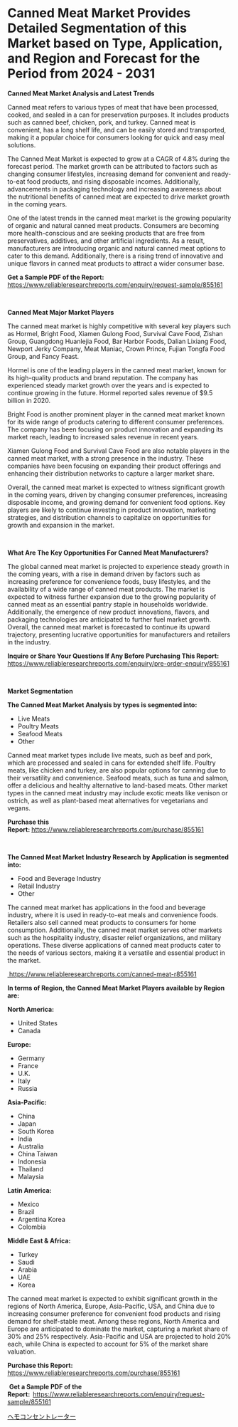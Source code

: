 <p><h1>Canned Meat Market Provides Detailed Segmentation of this Market based on Type, Application, and Region and Forecast for the Period from 2024 - 2031</h1></p><p><strong>Canned Meat Market Analysis and Latest Trends</strong></p>
<p><p>Canned meat refers to various types of meat that have been processed, cooked, and sealed in a can for preservation purposes. It includes products such as canned beef, chicken, pork, and turkey. Canned meat is convenient, has a long shelf life, and can be easily stored and transported, making it a popular choice for consumers looking for quick and easy meal solutions.</p><p>The Canned Meat Market is expected to grow at a CAGR of 4.8% during the forecast period. The market growth can be attributed to factors such as changing consumer lifestyles, increasing demand for convenient and ready-to-eat food products, and rising disposable incomes. Additionally, advancements in packaging technology and increasing awareness about the nutritional benefits of canned meat are expected to drive market growth in the coming years.</p><p>One of the latest trends in the canned meat market is the growing popularity of organic and natural canned meat products. Consumers are becoming more health-conscious and are seeking products that are free from preservatives, additives, and other artificial ingredients. As a result, manufacturers are introducing organic and natural canned meat options to cater to this demand. Additionally, there is a rising trend of innovative and unique flavors in canned meat products to attract a wider consumer base.</p></p>
<p><strong>Get a Sample PDF of the Report:&nbsp;</strong> <a href="https://www.reliableresearchreports.com/enquiry/request-sample/855161">https://www.reliableresearchreports.com/enquiry/request-sample/855161</a></p>
<p>&nbsp;</p>
<p><strong>Canned Meat Major Market Players</strong></p>
<p><p>The canned meat market is highly competitive with several key players such as Hormel, Bright Food, Xiamen Gulong Food, Survival Cave Food, Zishan Group, Guangdong Huanlejia Food, Bar Harbor Foods, Dalian Lixiang Food, Newport Jerky Company, Meat Maniac, Crown Prince, Fujian Tongfa Food Group, and Fancy Feast.</p><p>Hormel is one of the leading players in the canned meat market, known for its high-quality products and brand reputation. The company has experienced steady market growth over the years and is expected to continue growing in the future. Hormel reported sales revenue of $9.5 billion in 2020.</p><p>Bright Food is another prominent player in the canned meat market known for its wide range of products catering to different consumer preferences. The company has been focusing on product innovation and expanding its market reach, leading to increased sales revenue in recent years.</p><p>Xiamen Gulong Food and Survival Cave Food are also notable players in the canned meat market, with a strong presence in the industry. These companies have been focusing on expanding their product offerings and enhancing their distribution networks to capture a larger market share.</p><p>Overall, the canned meat market is expected to witness significant growth in the coming years, driven by changing consumer preferences, increasing disposable income, and growing demand for convenient food options. Key players are likely to continue investing in product innovation, marketing strategies, and distribution channels to capitalize on opportunities for growth and expansion in the market.</p></p>
<p>&nbsp;</p>
<p><strong>What Are The Key Opportunities For Canned Meat Manufacturers?</strong></p>
<p><p>The global canned meat market is projected to experience steady growth in the coming years, with a rise in demand driven by factors such as increasing preference for convenience foods, busy lifestyles, and the availability of a wide range of canned meat products. The market is expected to witness further expansion due to the growing popularity of canned meat as an essential pantry staple in households worldwide. Additionally, the emergence of new product innovations, flavors, and packaging technologies are anticipated to further fuel market growth. Overall, the canned meat market is forecasted to continue its upward trajectory, presenting lucrative opportunities for manufacturers and retailers in the industry.</p></p>
<p><strong>Inquire or Share Your Questions If Any Before Purchasing This Report:</strong> <a href="https://www.reliableresearchreports.com/enquiry/pre-order-enquiry/855161">https://www.reliableresearchreports.com/enquiry/pre-order-enquiry/855161</a></p>
<p>&nbsp;</p>
<p><strong>Market Segmentation</strong></p>
<p><strong>The Canned Meat Market Analysis by types is segmented into:</strong></p>
<p><ul><li>Live Meats</li><li>Poultry Meats</li><li>Seafood Meats</li><li>Other</li></ul></p>
<p><p>Canned meat market types include live meats, such as beef and pork, which are processed and sealed in cans for extended shelf life. Poultry meats, like chicken and turkey, are also popular options for canning due to their versatility and convenience. Seafood meats, such as tuna and salmon, offer a delicious and healthy alternative to land-based meats. Other market types in the canned meat industry may include exotic meats like venison or ostrich, as well as plant-based meat alternatives for vegetarians and vegans.</p></p>
<p><strong>Purchase this Report:&nbsp;</strong><a href="https://www.reliableresearchreports.com/purchase/855161">https://www.reliableresearchreports.com/purchase/855161</a></p>
<p>&nbsp;</p>
<p><strong>The Canned Meat Market Industry Research by Application is segmented into:</strong></p>
<p><ul><li>Food and Beverage Industry</li><li>Retail Industry</li><li>Other</li></ul></p>
<p><p>The canned meat market has applications in the food and beverage industry, where it is used in ready-to-eat meals and convenience foods. Retailers also sell canned meat products to consumers for home consumption. Additionally, the canned meat market serves other markets such as the hospitality industry, disaster relief organizations, and military operations. These diverse applications of canned meat products cater to the needs of various sectors, making it a versatile and essential product in the market.</p></p>
<p><a href="https://www.reliableresearchreports.com/canned-meat-r855161">&nbsp;https://www.reliableresearchreports.com/canned-meat-r855161</a></p>
<p><strong>In terms of Region, the Canned Meat Market Players available by Region are:</strong></p>
<p>
    <p> <strong> North America: </strong>
        <ul>
            <li>United States</li>
            <li>Canada</li>
        </ul>
        </p> 
    <p> <strong> Europe: </strong>
        <ul>
            <li>Germany</li>
            <li>France</li>
            <li>U.K.</li>
            <li>Italy</li>
            <li>Russia</li>
        </ul>
        </p> 
    <p> <strong> Asia-Pacific: </strong>
        <ul>
            <li>China</li>
            <li>Japan</li>
            <li>South Korea</li>
            <li>India</li>
            <li>Australia</li>
            <li>China Taiwan</li>
            <li>Indonesia</li>
            <li>Thailand</li>
            <li>Malaysia</li>
        </ul>
        </p> 
    <p> <strong> Latin America: </strong>
        <ul>
            <li>Mexico</li>
            <li>Brazil</li>
            <li>Argentina Korea</li>
            <li>Colombia</li>
        </ul>
        </p> 
    <p> <strong> Middle East & Africa: </strong>
        <ul>
            <li>Turkey</li>
            <li>Saudi</li>
            <li>Arabia</li>
            <li>UAE</li>
            <li>Korea</li>
        </ul>
    </p>
    </p>
<p><p>The canned meat market is expected to exhibit significant growth in the regions of North America, Europe, Asia-Pacific, USA, and China due to increasing consumer preference for convenient food products and rising demand for shelf-stable meat. Among these regions, North America and Europe are anticipated to dominate the market, capturing a market share of 30% and 25% respectively. Asia-Pacific and USA are projected to hold 20% each, while China is expected to account for 5% of the market share valuation.</p></p>
<p><strong>Purchase this Report: </strong><a href="https://www.reliableresearchreports.com/purchase/855161">https://www.reliableresearchreports.com/purchase/855161</a></p>
<p>&nbsp;<strong>Get a Sample PDF of the Report:&nbsp;&nbsp;</strong><a href="https://www.reliableresearchreports.com/enquiry/request-sample/855161">https://www.reliableresearchreports.com/enquiry/request-sample/855161</a></p>
<p><strong></strong></p>
<p><p><a href="https://github.com/NashBeahan2023/Market-Research-Report-List-1/blob/main/953154118253.md">ヘモコンセントレーター</a></p></p>